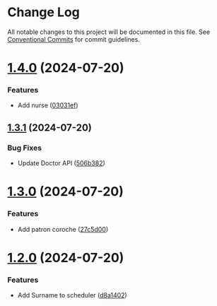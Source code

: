 # Change Log

All notable changes to this project will be documented in this file.
See [Conventional Commits](https://conventionalcommits.org) for commit guidelines.

# [1.4.0](https://github.com/Mayamee/lernarepo/compare/v1.3.1...v1.4.0) (2024-07-20)


### Features

* Add nurse ([03031ef](https://github.com/Mayamee/lernarepo/commit/03031ef0915fbefc23bf1d2a0ab98155372e80b3))





## [1.3.1](https://github.com/Mayamee/lernarepo/compare/v1.3.0...v1.3.1) (2024-07-20)


### Bug Fixes

* Update Doctor API ([506b382](https://github.com/Mayamee/lernarepo/commit/506b38268df8508116aafdf080640d387d8f4f48))





# [1.3.0](https://github.com/Mayamee/lernarepo/compare/v1.2.0...v1.3.0) (2024-07-20)


### Features

* Add patron coroche ([27c5d00](https://github.com/Mayamee/lernarepo/commit/27c5d00517ad89a9e8807065a0cbf2df18424387))





# [1.2.0](https://github.com/Mayamee/lernarepo/compare/v1.1.0...v1.2.0) (2024-07-20)


### Features

* Add Surname to scheduler ([d8a1402](https://github.com/Mayamee/lernarepo/commit/d8a14027fac7377252f8f376b88c8b2fc1080d00))
